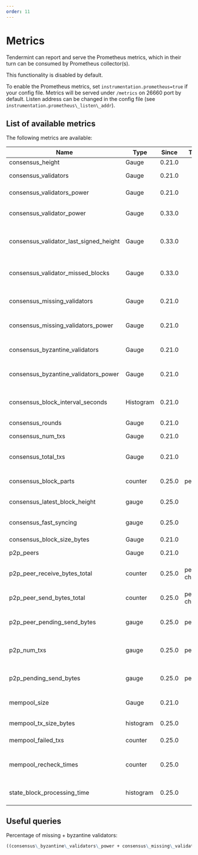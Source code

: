 ```yaml
---
order: 11
---
```


# Metrics

Tendermint can report and serve the Prometheus metrics, which in their turn can
be consumed by Prometheus collector(s).

This functionality is disabled by default.

To enable the Prometheus metrics, set `instrumentation.prometheus=true` if your
config file. Metrics will be served under `/metrics` on 26660 port by default.
Listen address can be changed in the config file (see
`instrumentation.prometheus\_listen\_addr`).

## List of available metrics

The following metrics are available:

| **Name**                               | **Type**  | **Since** | **Tags**      | **Description**                                                        |
| -------------------------------------- | --------- | --------- | ------------- | ---------------------------------------------------------------------- |
| consensus_height                       | Gauge     | 0.21.0    |               | Height of the chain                                                    |
| consensus_validators                   | Gauge     | 0.21.0    |               | Number of validators                                                   |
| consensus_validators_power             | Gauge     | 0.21.0    |               | Total voting power of all validators                                   |
| consensus_validator_power              | Gauge     | 0.33.0    |               | Voting power of the node if in the validator set                       |
| consensus_validator_last_signed_height | Gauge     | 0.33.0    |               | Last height the node signed a block, if the node is a validator        |
| consensus_validator_missed_blocks      | Gauge     | 0.33.0    |               | Total amount of blocks missed for the node, if the node is a validator |
| consensus_missing_validators           | Gauge     | 0.21.0    |               | Number of validators who did not sign                                  |
| consensus_missing_validators_power     | Gauge     | 0.21.0    |               | Total voting power of the missing validators                           |
| consensus_byzantine_validators         | Gauge     | 0.21.0    |               | Number of validators who tried to double sign                          |
| consensus_byzantine_validators_power   | Gauge     | 0.21.0    |               | Total voting power of the byzantine validators                         |
| consensus_block_interval_seconds       | Histogram | 0.21.0    |               | Time between this and last block (Block.Header.Time) in seconds        |
| consensus_rounds                       | Gauge     | 0.21.0    |               | Number of rounds                                                       |
| consensus_num_txs                      | Gauge     | 0.21.0    |               | Number of transactions                                                 |
| consensus_total_txs                    | Gauge     | 0.21.0    |               | Total number of transactions committed                                 |
| consensus_block_parts                  | counter   | 0.25.0    | peer_id       | number of blockparts transmitted by peer                               |
| consensus_latest_block_height          | gauge     | 0.25.0    |               | /status sync_info number                                               |
| consensus_fast_syncing                 | gauge     | 0.25.0    |               | either 0 (not fast syncing) or 1 (syncing)                             |
| consensus_block_size_bytes             | Gauge     | 0.21.0    |               | Block size in bytes                                                    |
| p2p_peers                              | Gauge     | 0.21.0    |               | Number of peers node's connected to                                    |
| p2p_peer_receive_bytes_total           | counter   | 0.25.0    | peer_id, chID | number of bytes per channel received from a given peer                 |
| p2p_peer_send_bytes_total              | counter   | 0.25.0    | peer_id, chID | number of bytes per channel sent to a given peer                       |
| p2p_peer_pending_send_bytes            | gauge     | 0.25.0    | peer_id       | number of pending bytes to be sent to a given peer                     |
| p2p_num_txs                            | gauge     | 0.25.0    | peer_id       | number of transactions submitted by each peer_id                       |
| p2p_pending_send_bytes                 | gauge     | 0.25.0    | peer_id       | amount of data pending to be sent to peer                              |
| mempool_size                           | Gauge     | 0.21.0    |               | Number of uncommitted transactions                                     |
| mempool_tx_size_bytes                  | histogram | 0.25.0    |               | transaction sizes in bytes                                             |
| mempool_failed_txs                     | counter   | 0.25.0    |               | number of failed transactions                                          |
| mempool_recheck_times                  | counter   | 0.25.0    |               | number of transactions rechecked in the mempool                        |
| state_block_processing_time            | histogram | 0.25.0    |               | time between BeginBlock and EndBlock in ms                             |

## Useful queries

Percentage of missing + byzantine validators:

```md
((consensus\_byzantine\_validators\_power + consensus\_missing\_validators\_power) / consensus\_validators\_power) * 100
```
